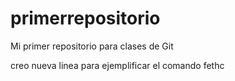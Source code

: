 # primerrepositorio
Mi primer repositorio para clases de Git

creo nueva linea para ejemplificar el comando fethc
